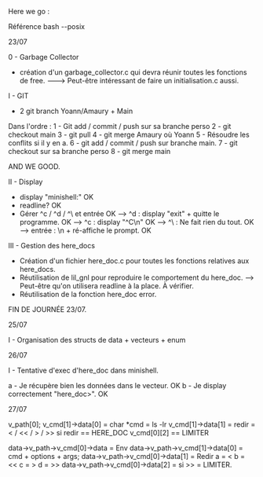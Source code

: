 Here we go :

Référence bash --posix

23/07

0 - Garbage Collector

- création d'un garbage_collector.c qui devra réunir toutes les fonctions de free.
---> Peut-être intéressant de faire un initialisation.c aussi.

I - GIT 

- 2 git branch Yoann/Amaury + Main

Dans l'ordre :
1 - Git add / commit / push sur sa branche perso
2 - git checkout main
3 - git pull
4 - git merge Amaury où Yoann
5 - Résoudre les conflits si il y en a.
6 - git add / commit / push sur branche main.
7 - git checkout sur sa branche perso
8 - git merge main

AND WE GOOD.

II - Display  

- display "minishell:"					OK
- readline?						OK
- Gérer ^c / ^d / ^\ et entrée				OK
--> ^d : display "exit" + quitte le programme. 	OK
--> ^c : display "^C\n"				OK
--> ^\ : Ne fait rien du tout. 				OK
--> entrée : \n + ré-affiche le prompt.			OK

III - Gestion des here_docs

- Création d'un fichier here_doc.c pour toutes les fonctions relatives aux here_docs.
- Réutilisation de lil_gnl pour reproduire le comportement du here_doc. 
--> Peut-être qu'on utilisera readline à la place. À vérifier. 
- Réutilisation de la fonction here_doc error.


FIN DE JOURNÉE 23/07.

25/07

I - Organisation des structs de data + vecteurs + enum

26/07

I - Tentative d'exec d'here_doc dans minishell.

a - Je récupère bien les données dans le vecteur. 	OK
b - Je display correctement "here_doc>". 			OK

27/07

v_path[0];
v_cmd[1]->data[0] = char *cmd = ls -lr
v_cmd[1]->data[1] = redir = < / << / > / >>
si redir == HERE_DOC v_cmd[0][2] == LIMITER

data->v_path->v_cmd[0]->data = Env
data->v_path->v_cmd[1]->data[0] = cmd + options + args;
data->v_path->v_cmd[0]->data[1] = Redir a = < b = << c = > d = >>
data->v_path->v_cmd[0]->data[2] = si >> = LIMITER.


